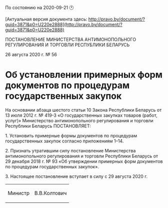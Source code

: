 По состоянию на 2020-09-21 &#x1F550;

[Актуальная версия документа здесь: http://pravo.by/document/?guid=3871&p0=U220e2888](http://pravo.by/document/?guid=3871&p0=U220e2888)

<p>ПОСТАНОВЛЕНИЕ МИНИСТЕРСТВА АНТИМОНОПОЛЬНОГО РЕГУЛИРОВАНИЯ И ТОРГОВЛИ РЕСПУБЛИКИ БЕЛАРУСЬ</p>
<p>26 августа 2020 г. № 56</p>
<h1>Об установлении примерных форм документов по процедурам государственных закупок</h1>
<p>На основании абзаца шестого статьи 10 Закона Республики Беларусь от 13 июля 2012 г. № 419-З «О государственных закупках товаров (работ, услуг)» Министерство антимонопольного регулирования и торговли Республики Беларусь ПОСТАНОВЛЯЕТ:</p>
<p>1. Установить примерные формы документов по процедурам государственных закупок согласно приложениям 1–14.</p>
<p>2. Признать утратившим силу постановление Министерства антимонопольного регулирования и торговли Республики Беларусь от 29 декабря 2018 г. № 93 «Об утверждении примерных форм документов по процедурам государственных закупок».</p>
<p>3. Настоящее постановление вступает в силу с 29 августа 2020 г.</p>
<p></p>
<table><tr>
<td><p>Министр</p></td>
<td><p>В.В.Колтович</p></td>
</tr></table>
<p></p>